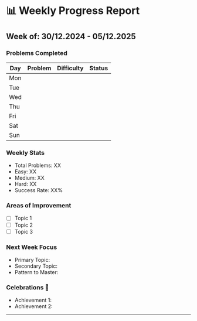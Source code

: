 
# 📊 Weekly Progress Report
## Week of: 30/12.2024 - 05/12.2025

### Problems Completed
| Day | Problem | Difficulty | Status |
|-----|----------|------------|---------|
| Mon | | | |
| Tue | | | |
| Wed | | | |
| Thu | | | |
| Fri | | | |
| Sat | | | |
| Sun | | | |

### Weekly Stats
- Total Problems: XX
- Easy: XX
- Medium: XX
- Hard: XX
- Success Rate: XX%

### Areas of Improvement
- [ ] Topic 1
- [ ] Topic 2
- [ ] Topic 3

### Next Week Focus
- Primary Topic:
- Secondary Topic:
- Pattern to Master:

### Celebrations 🎉
- Achievement 1:
- Achievement 2:

---